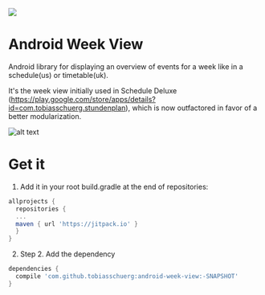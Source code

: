 [![](https://jitpack.io/v/tobiasschuerg/android-week-view.svg)](https://jitpack.io/#tobiasschuerg/android-week-view)

# Android Week View
Android library for displaying an overview of events for a week like in a schedule(us) or timetable(uk). 

It's the week view initially used in Schedule Deluxe (https://play.google.com/store/apps/details?id=com.tobiasschuerg.stundenplan), 
which is now outfactored in favor of a better modularization.

![alt text][logo]

[logo]: https://lh3.googleusercontent.com/F-8Kn4XQoC-_fh6p_2T9LPFlWO5hXtY9boCX6KuFSHKa2Cp4rVP0xIM_xkl8SnuPhw=h400-rw
 "Screenshot"


# Get it

1. Add it in your root build.gradle at the end of repositories:
```gradle
allprojects {
  repositories {
  ...
  maven { url 'https://jitpack.io' }
  }
}
```
2. Step 2. Add the dependency
```gradle
dependencies {
  compile 'com.github.tobiasschuerg:android-week-view:-SNAPSHOT'
}
```
